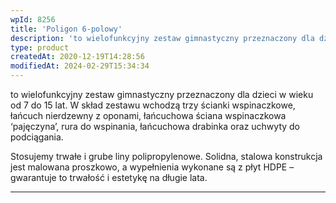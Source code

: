 ```yaml
---
wpId: 8256
title: 'Poligon 6-polowy'
description: 'to wielofunkcyjny zestaw gimnastyczny przeznaczony dla dzieci w wieku od 7 do 15 lat. W skład zestawu wchodzą trzy ścianki wspinaczkowe, łańcuch nierdzewny z oponami, łańcuchowa ściana wspinaczkowa ‘pajęczyna'', rura do wspinania, łańcuchowa drabinka oraz uchwyty do podciągania. Stosujemy trwałe i grube liny polipropylenowe. Solidna, stalowa konstrukcja jest malowana proszkowo, a wypełnienia wykonane są z ...'
type: product
createdAt: 2020-12-19T14:28:56
modifiedAt: 2024-02-29T15:34:34
---
```



to wielofunkcyjny zestaw gimnastyczny przeznaczony dla dzieci w wieku od 7 do 15 lat. W skład zestawu wchodzą trzy ścianki wspinaczkowe, łańcuch nierdzewny z oponami, łańcuchowa ściana wspinaczkowa ‘pajęczyna’, rura do wspinania, łańcuchowa drabinka oraz uchwyty do podciągania.

Stosujemy trwałe i grube liny polipropylenowe. Solidna, stalowa konstrukcja jest malowana proszkowo, a wypełnienia wykonane są z płyt HDPE – gwarantuje to trwałość i estetykę na długie lata.

* * *